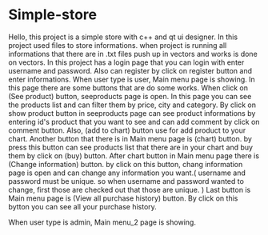 # Simple-store
Hello,
this project is a simple store with c++ and qt ui designer.
In this project used files to store informations. when project is running all informations that there are in .txt files push up in vectors and works is done on vectors. 
In this project has a login page that you can login with enter username and password. Also can register by click on register button and enter informations.
When user type is user, Main menu page is showing. In this page there are some buttons that are do some works.
When click on (See product) button, seeproducts page is open. In this page you can see the products list and can filter them by price, city and category. By click on show product button in seeproducts page can see product informations by entering id's product that you want to see and can add comment by click on comment button. Also, (add to chart) button use for add product to your chart.
Another button that there is in Main menu page is (chart) button. by press this button can see products list that there are in your chart and buy them by click on (buy) button. 
After chart button in Main menu page there is (Change information) button. by click on this button, chang information page is open and can change any information you want.( username and password must be unique. so when username and password wanted to change, first those are checked out that those are unique. )
Last button is Main menu page is (View all purchase history) button. By click on this bytton you can see all your purchase history.


When user type is admin, Main menu_2 page is showing.
